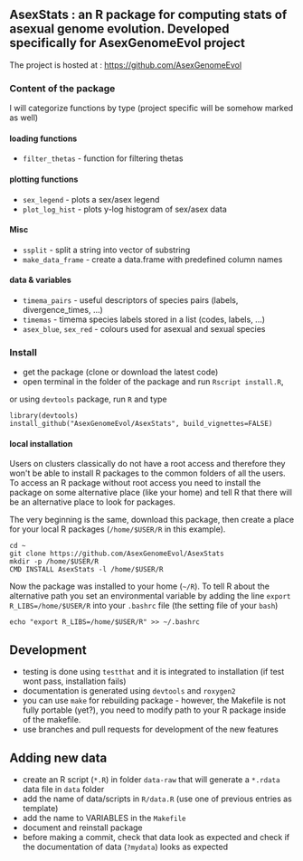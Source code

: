 ## AsexStats : an R package for computing stats of asexual genome evolution. Developed specifically for AsexGenomeEvol project

The project is hosted at : https://github.com/AsexGenomeEvol

### Content of the package

I will categorize functions by type (project specific will be somehow marked as well)

#### loading functions

- `filter_thetas` - function for filtering thetas

#### plotting functions

- `sex_legend` - plots a sex/asex legend
- `plot_log_hist` - plots y-log histogram of sex/asex data

#### Misc

- `ssplit` - split a string into vector of substring
- `make_data_frame` - create a data.frame with predefined column names

#### data & variables

- `timema_pairs` - useful descriptors of species pairs (labels, divergence_times, ...)
- `timemas` - timema species labels stored in a list (codes, labels, ...)
- `asex_blue`, `sex_red` - colours used for asexual and sexual species


### Install

- get the package (clone or download the latest code)
- open terminal in the folder of the package and run `Rscript install.R`,

or using `devtools` package, run `R` and type

```{R}
library(devtools)
install_github("AsexGenomeEvol/AsexStats", build_vignettes=FALSE)
```

#### local installation

Users on clusters classically do not have a root access and therefore they won't be able to install R packages to the common folders of all the users. To access an R package without root access you need to install the package on some alternative place (like your home) and tell R that there will be an alternative place to look for packages.

The very beginning is the same, download this package, then create a place for your local R packages (`/home/$USER/R` in this example).

```
cd ~
git clone https://github.com/AsexGenomeEvol/AsexStats
mkdir -p /home/$USER/R
CMD INSTALL AsexStats -l /home/$USER/R
```

Now the package was installed to your home (`~/R`). To tell R about the alternative path you set an environmental variable by adding the line `export R_LIBS=/home/$USER/R` into your `.bashrc` file (the setting file of your `bash`)

```
echo "export R_LIBS=/home/$USER/R" >> ~/.bashrc
```

## Development

- testing is done using `testthat` and it is integrated to installation (if test wont pass, installation fails)
- documentation is generated using `devtools` and `roxygen2`
- you can use `make` for rebuilding package - however, the Makefile is not fully portable  (yet?), you need to modify path to your R package inside of the makefile.
- use branches and pull requests for development of the new features

## Adding new data

- create an R script (`*.R`) in folder `data-raw` that will generate a `*.rdata` data file in `data` folder
- add the name of data/scripts in `R/data.R` (use one of previous entries as template)
- add the name to VARIABLES in the `Makefile`
- document and reinstall package
- before making a commit, check that data look as expected and check if the documentation of data (`?mydata`) looks as expected
